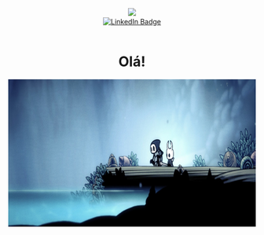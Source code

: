 <div id="header" align="center">
  <img src="https://media.giphy.com/media/cNMvigKJK2fVfEHtDh/giphy.gif" width="256"/>
</div>
<div id="badges" align="center">
  <a href="https://www.linkedin.com/in/antonio-nepomuceno-04943720a">
    <img src="https://img.shields.io/badge/LinkedIn-blue?style=for-the-badge&logo=linkedin&logoColor=white" alt="LinkedIn Badge"/>
  </a>
</div>
<div id="badges" align="center">
  <img src="https://komarev.com/ghpvc/?username=Nepoun&style=flat-square&color=blue" alt=""/>
</div>

<h1 align="center">
  Olá!
</h1>
<div align="center">
  <img src="media/banner.jpg" width="600" height="300"/>
</div>
